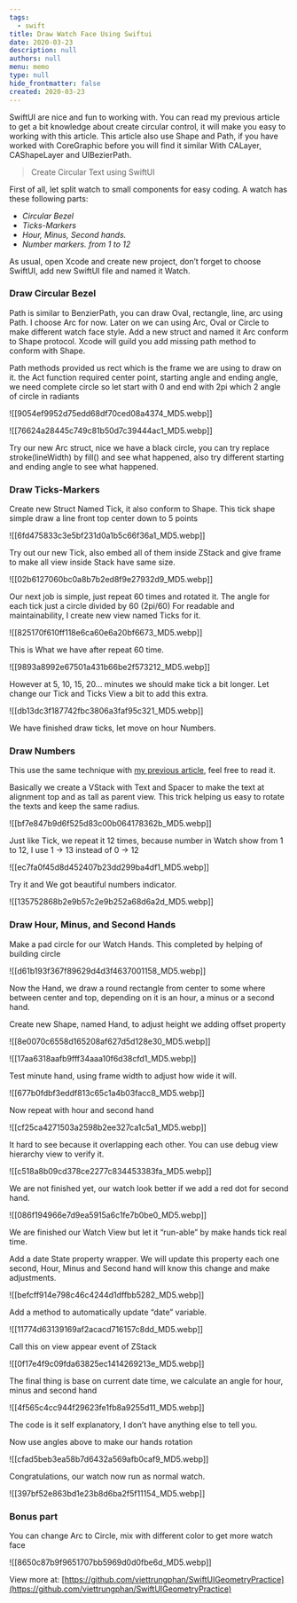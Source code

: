 ```yaml
---
tags: 
  - swift
title: Draw Watch Face Using Swiftui
date: 2020-03-23
description: null
authors: null
menu: memo
type: null
hide_frontmatter: false
created: 2020-03-23
---
```


SwiftUI are nice and fun to working with. You can read my previous article to get a bit knowledge about create circular control, it will make you easy to working with this article. This article also use Shape and Path, if you have worked with CoreGraphic before you will find it similar With CALayer, CAShapeLayer and UIBezierPath.

> Create Circular Text using SwiftUI

First of all, let split watch to small components for easy coding. A watch has these following parts:

* *Circular Bezel*
* *Ticks-Markers*
* *Hour, Minus, Second hands.*
* *Number markers. from 1 to 12*

As usual, open Xcode and create new project, don’t forget to choose SwiftUI, add new SwiftUI file and named it Watch.

### Draw Circular Bezel
Path is similar to BenzierPath, you can draw Oval, rectangle, line, arc using Path.
I choose Arc for now. Later on we can using Arc, Oval or Circle to make different watch face style.
Add a new struct and named it Arc conform to Shape protocol.
Xcode will guild you add missing path method to conform with Shape.

Path methods provided us rect which is the frame we are using to draw on it.
the Act function required center point, starting angle and ending angle, we need complete circle so let start with 0 and end with 2pi which 2 angle of circle in radiants

![[9054ef9952d75edd68df70ced08a4374_MD5.webp]]

![[76624a28445c749c81b50d7c39444ac1_MD5.webp]]

Try our new Arc struct, nice we have a black circle, you can try replace stroke(lineWidth) by fill() and see what happened, also try different starting and ending angle to see what happened.

### Draw Ticks-Markers
Create new Struct Named Tick, it also conform to Shape.
This tick shape simple draw a line front top center down to 5 points

![[6fd475833c3e5bf231d0a1b5c66f36a1_MD5.webp]]

Try out our new Tick, also embed all of them inside ZStack and give frame to make all view inside Stack have same size.

![[02b6127060bc0a8b7b2ed8f9e27932d9_MD5.webp]]

Our next job is simple, just repeat 60 times and rotated it.
The angle for each tick just a circle divided by 60 (2pi/60)
For readable and maintainability, I create new view named Ticks for it.

![[825170f610ff118e6ca60e6a20bf6673_MD5.webp]]

This is What we have after repeat 60 time.

![[9893a8992e67501a431b66be2f573212_MD5.webp]]

However at 5, 10, 15, 20… minutes we should make tick a bit longer.
Let change our Tick and Ticks View a bit to add this extra.

![[db13dc3f187742fbc3806a3faf95c321_MD5.webp]]

We have finished draw ticks, let move on hour Numbers.

### Draw Numbers
This use the same technique with [my previous article](https://medium.com/@phanviettrung/create-circular-text-using-swiftui-32cd7e5b6414), feel free to read it.

Basically we create a VStack with Text and Spacer to make the text at alignment top and as tall as parent view. This trick helping us easy to rotate the texts and keep the same radius.

![[bf7e847b9d6f525d83c00b064178362b_MD5.webp]]

Just like Tick, we repeat it 12 times, because number in Watch show from 1 to 12, I use 1 -> 13 instead of 0 -> 12

![[ec7fa0f45d8d452407b23dd299ba4df1_MD5.webp]]

Try it and We got beautiful numbers indicator.

![[135752868b2e9b57c2e9b252a68d6a2d_MD5.webp]]

### Draw Hour, Minus, and Second Hands
Make a pad circle for our Watch Hands. This completed by helping of building circle

![[d61b193f367f89629d4d3f4637001158_MD5.webp]]

Now the Hand, we draw a round rectangle from center to some where between center and top, depending on it is an hour, a minus or a second hand.

Create new Shape, named Hand, to adjust height we adding offset property

![[8e0070c6558d165208af627d5d128e30_MD5.webp]]

![[17aa6318aafb9fff34aaa10f6d38cfd1_MD5.webp]]

Test minute hand, using frame width to adjust how wide it will.

![[677b0fdbf3eddf813c65c1a4b03facc8_MD5.webp]]

Now repeat with hour and second hand

![[cf25ca4271503a2598b2ee327ca1c5a1_MD5.webp]]

It hard to see because it overlapping each other. You can use debug view hierarchy view to verify it.

![[c518a8b09cd378ce2277c834453383fa_MD5.webp]]

We are not finished yet, our watch look better if we add a red dot for second hand.

![[086f194966e7d9ea5915a6c1fe7b0be0_MD5.webp]]

We are finished our Watch View but let it “run-able” by make hands tick real time.

Add a date State property wrapper. We will update this property each one second, Hour, Minus and Second hand will know this change and make adjustments.

![[befcff914e798c46c4244d1dffbb5282_MD5.webp]]

Add a method to automatically update “date” variable.

![[11774d63139169af2acacd716157c8dd_MD5.webp]]

Call this on view appear event of ZStack

![[0f17e4f9c09fda63825ec1414269213e_MD5.webp]]

The final thing is base on current date time, we calculate an angle for hour, minus and second hand

![[4f565c4cc944f29623fe1fb8a9255d11_MD5.webp]]

The code is it self explanatory, I don’t have anything else to tell you.

Now use angles above to make our hands rotation

![[cfad5beb3ea58b7d6432a569afb0caf9_MD5.webp]]

Congratulations, our watch now run as normal watch.

![[397bf52e863bd1e23b8d6ba2f5f11154_MD5.webp]]

### Bonus part
You can change Arc to Circle, mix with different color to get more watch face

![[8650c87b9f9651707bb5969d0d0fbe6d_MD5.webp]]

View more at: [https://github.com/viettrungphan/SwiftUIGeometryPractice](https://github.com/viettrungphan/SwiftUIGeometryPractice)
